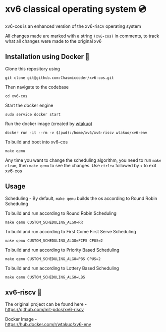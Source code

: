 # xv6 classical operating system 💿
xv6-cos is an enhanced version of the xv6-riscv operating system

All changes made are marked with a string `(xv6-cos)` in comments, to track what all changes were made to the original xv6

## Installation using Docker 🐳

Clone this repository using

    git clone git@github.com:Chasmiccoder/xv6-cos.git

Then navigate to the codebase

    cd xv6-cos

Start the docker engine

    sudo service docker start

Run the docker image (created by [wtakuo](https://hub.docker.com/r/wtakuo/xv6-env))

    docker run -it --rm -v $(pwd):/home/xv6/xv6-riscv wtakuo/xv6-env

To build and boot into xv6-cos

    make qemu

Any time you want to change the scheduling algorithm, you need to run `make clean`, then `make qemu` to see the changes.
Use `ctrl+a` followed by `x` to exit xv6-cos

## Usage

Scheduling - By default, `make qemu` builds the os according to Round Robin Scheduling

To build and run according to Round Robin Scheduling

```
make qemu CUSTOM_SCHEDULING_ALGO=RR
```

To build and run according to First Come First Serve Scheduling

```
make qemu CUSTOM_SCHEDULING_ALGO=FCFS CPUS=2
```

To build and run according to Priority Based Scheduling

```
make qemu CUSTOM_SCHEDULING_ALGO=PBS CPUS=2
```

To build and run according to Lottery Based Scheduling

```
make qemu CUSTOM_SCHEDULING_ALGO=LBS
```


## xv6-riscv 💽
The original project can be found here -  
https://github.com/mit-pdos/xv6-riscv

Docker Image -  
https://hub.docker.com/r/wtakuo/xv6-env

<!-- 

Potential bugs:
sys_waitx not accounted for in trace (in syscall.h)
Update struct syscall_info syscall_structs[]

xv6 password is "xv6" 

Make with custom scheduling algo -


    make CUSTOM_SCHEDULING_ALGO=FCFS

-->
